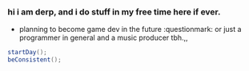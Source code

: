 ### hi i am derp, and i do stuff in my free time here if ever.

- planning to become game dev in the future :questionmark: or just a programmer in general and a music producer tbh.,,

```java
startDay();
beConsistent();
```

<!--
**How do you edit stuff here?**
-->
